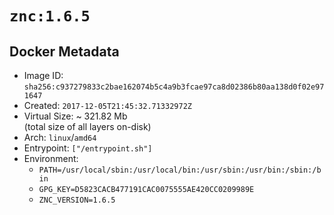 # `znc:1.6.5`

## Docker Metadata

- Image ID: `sha256:c937279833c2bae162074b5c4a9b3fcae97ca8d02386b80aa138d0f02e971647`
- Created: `2017-12-05T21:45:32.71332972Z`
- Virtual Size: ~ 321.82 Mb  
  (total size of all layers on-disk)
- Arch: `linux`/`amd64`
- Entrypoint: `["/entrypoint.sh"]`
- Environment:
  - `PATH=/usr/local/sbin:/usr/local/bin:/usr/sbin:/usr/bin:/sbin:/bin`
  - `GPG_KEY=D5823CACB477191CAC0075555AE420CC0209989E`
  - `ZNC_VERSION=1.6.5`
